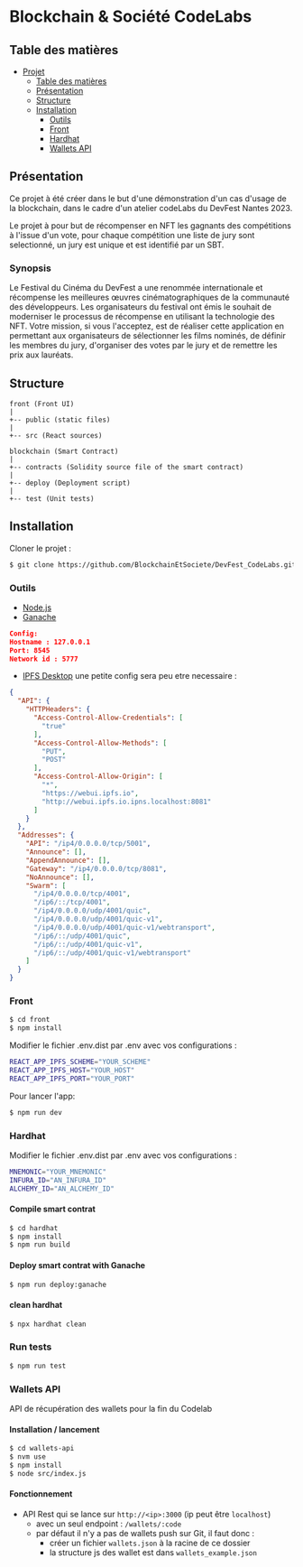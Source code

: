# Blockchain & Société CodeLabs

## Table des matières
- [Projet](#blockchain--société-codelabs)
  - [Table des matières](#table-des-matières)
  - [Présentation](#presentation)
  - [Structure](#structure)
  - [Installation](#installation)
    - [Outils](#outils)
    - [Front](#front)
    - [Hardhat](#hardhat)
    - [Wallets API](#wallets-api)

<a name="presentation"></a>
## Présentation
Ce projet à été créer dans le but d'une démonstration d'un cas d'usage de la blockchain,
dans le cadre d'un atelier codeLabs du DevFest Nantes 2023.

Le projet à pour but de récompenser en NFT les gagnants des compétitions à l'issue d'un vote, 
pour chaque compétition une liste de jury sont selectionné, un jury est unique et est identifié 
par un SBT.

### Synopsis
Le Festival du Cinéma du DevFest a une renommée internationale et récompense les meilleures œuvres cinématographiques de la communauté des développeurs.
Les organisateurs du festival ont émis le souhait de moderniser le processus de récompense en utilisant la technologie des NFT. Votre mission,
si vous l'acceptez, est de réaliser cette application en permettant aux organisateurs de sélectionner les films nominés,
de définir les membres du jury, d'organiser des votes par le jury et de remettre les prix aux lauréats.

<a name="structure"></a>
## Structure
```
front (Front UI)
|
+-- public (static files)
|
+-- src (React sources)

blockchain (Smart Contract)
|
+-- contracts (Solidity source file of the smart contract)
|
+-- deploy (Deployment script)
|
+-- test (Unit tests)
```

<a name="installation"></a>
## Installation
Cloner le projet :
```bash 
$ git clone https://github.com/BlockchainEtSociete/DevFest_CodeLabs.git
```

<a name="outils"></a>
### Outils
- [Node.js](https://nodejs.org/fr/download)
- [Ganache](https://trufflesuite.com/ganache/)
```json
Config:
Hostname : 127.0.0.1
Port: 8545
Network id : 5777
```
- [IPFS Desktop](https://docs.ipfs.tech/install/ipfs-desktop/)
une petite config sera peu etre necessaire :
```json
{
  "API": {
    "HTTPHeaders": {
      "Access-Control-Allow-Credentials": [
        "true"
      ],
      "Access-Control-Allow-Methods": [
        "PUT",
        "POST"
      ],
      "Access-Control-Allow-Origin": [
        "*",
        "https://webui.ipfs.io",
        "http://webui.ipfs.io.ipns.localhost:8081"
      ]
    }
  },
  "Addresses": {
    "API": "/ip4/0.0.0.0/tcp/5001",
    "Announce": [],
    "AppendAnnounce": [],
    "Gateway": "/ip4/0.0.0.0/tcp/8081",
    "NoAnnounce": [],
    "Swarm": [
      "/ip4/0.0.0.0/tcp/4001",
      "/ip6/::/tcp/4001",
      "/ip4/0.0.0.0/udp/4001/quic",
      "/ip4/0.0.0.0/udp/4001/quic-v1",
      "/ip4/0.0.0.0/udp/4001/quic-v1/webtransport",
      "/ip6/::/udp/4001/quic",
      "/ip6/::/udp/4001/quic-v1",
      "/ip6/::/udp/4001/quic-v1/webtransport"
    ]
  }
}
```

<a name="front"></a>
### Front
```bash 
$ cd front
$ npm install
```
Modifier le fichier .env.dist par .env avec vos configurations :
```bash
REACT_APP_IPFS_SCHEME="YOUR_SCHEME"
REACT_APP_IPFS_HOST="YOUR_HOST"
REACT_APP_IPFS_PORT="YOUR_PORT"
```
Pour lancer l'app:
```bash 
$ npm run dev
```

<a name="hardhat"></a>
### Hardhat

Modifier le fichier .env.dist par .env avec vos configurations :
```bash
MNEMONIC="YOUR_MNEMONIC"
INFURA_ID="AN_INFURA_ID"
ALCHEMY_ID="AN_ALCHEMY_ID"
```

#### Compile smart contrat
```bash
$ cd hardhat
$ npm install
$ npm run build
```

#### Deploy smart contrat with Ganache
```bash
$ npm run deploy:ganache
```

#### clean hardhat
```bash
$ npx hardhat clean
```

### Run tests
```bash
$ npm run test
```

<a name="wallets-api"></a>
### Wallets API

API de récupération des wallets pour la fin du Codelab

#### Installation / lancement
```bash
$ cd wallets-api
$ nvm use
$ npm install
$ node src/index.js
```

#### Fonctionnement
- API Rest qui se lance sur `http://<ip>:3000` (ip peut être `localhost`)
  - avec un seul endpoint : `/wallets/:code`
  - par défaut il n'y a pas de wallets push sur Git, il faut donc :
    - créer un fichier `wallets.json` à la racine de ce dossier
    - la structure js des wallet est dans `wallets_example.json`


